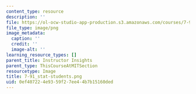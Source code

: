 ```yaml
---
content_type: resource
description: ''
file: https://ol-ocw-studio-app-production.s3.amazonaws.com/courses/7-91j-foundations-of-computational-and-systems-biology-spring-2014/0ef407224e9359f27ee44b7b15160ded_7-91_stat-students.png
file_type: image/png
image_metadata:
  caption: ''
  credit: ''
  image-alt: ''
learning_resource_types: []
parent_title: Instructor Insights
parent_type: ThisCourseAtMITSection
resourcetype: Image
title: 7-91_stat-students.png
uid: 0ef40722-4e93-59f2-7ee4-4b7b15160ded
---
```

